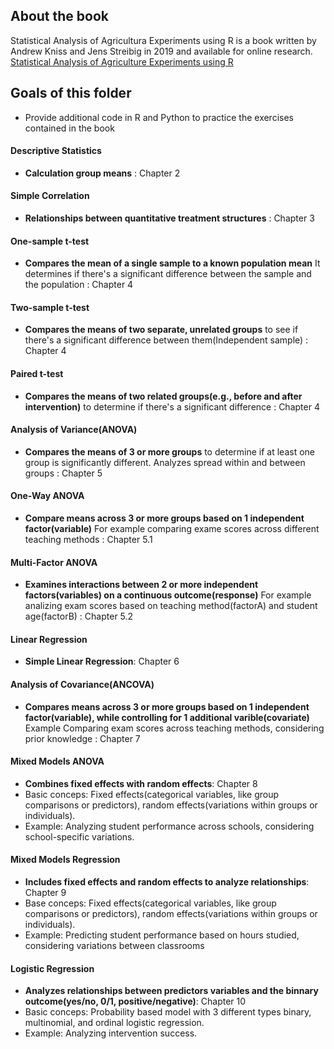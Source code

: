 ## About the book

Statistical Analysis of Agricultura Experiments using R is a book written by Andrew Kniss and Jens Streibig in 2019 and available for online research.
[Statistical Analysis of Agriculture Experiments using R](https://rstats4ag.org/)

## Goals of this folder
- Provide additional code in R and Python to practice the exercises contained in the book

#### Descriptive Statistics
- **Calculation group means** : Chapter 2

#### Simple Correlation
- **Relationships between quantitative treatment structures** : Chapter 3 

#### One-sample t-test
- **Compares the mean of a single sample to a known population mean** It determines if there's a significant difference between the sample and the population : Chapter 4
 
#### Two-sample t-test
- **Compares the means of two separate, unrelated groups** to see if there's a significant difference between them(Independent sample) : Chapter 4

#### Paired t-test
- **Compares the means of two related groups(e.g., before and after intervention)** to determine if there's a significant difference : Chapter 4

#### Analysis of Variance(ANOVA)
- **Compares the means of 3 or more groups** to determine if at least one group is significantly different. Analyzes spread within and between groups : Chapter 5

#### One-Way ANOVA
- **Compare means across 3 or more groups based on 1 independent factor(variable)** For example comparing exame scores across different teaching methods : Chapter 5.1

#### Multi-Factor ANOVA
- **Examines interactions between 2 or more independent factors(variables) on a continuous outcome(response)** For example analizing exam scores based on teaching method(factorA) and student age(factorB) : Chapter 5.2

#### Linear Regression
- **Simple Linear Regression**: Chapter 6

#### Analysis of Covariance(ANCOVA)
- **Compares means across 3 or more groups based on 1 independent factor(variable), while controlling for 1 additional varible(covariate)** Example Comparing exam scores across teaching methods, considering prior knowledge : Chapter 7

#### Mixed Models ANOVA 
- **Combines fixed effects with random effects**: Chapter 8
- Basic conceps: Fixed effects(categorical variables, like group comparisons or predictors), random effects(variations within groups or individuals).
- Example: Analyzing student performance across schools, considering school-specific variations.

#### Mixed Models Regression
- **Includes fixed effects and random effects to analyze relationships**: Chapter 9
- Base conceps: Fixed effects(categorical variables, like group comparisons or predictors), random effects(variations within groups or individuals).
- Example: Predicting student performance based on hours studied, considering variations between classrooms

#### Logistic Regression
- **Analyzes relationships between predictors variables and the binnary outcome(yes/no, 0/1, positive/negative)**: Chapter 10
- Basic conceps: Probability based model with 3 different types binary,  multinomial, and ordinal logistic regression.
- Example: Analyzing intervention success.

